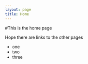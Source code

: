 ```yaml
---
layout: page
title: Home
---
```

#This is the home page

Hope there are links to the other pages

- one
- two
- three
